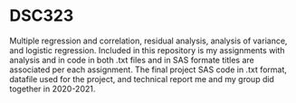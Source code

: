 # DSC323
Multiple regression and correlation, residual analysis, analysis of variance, and logistic regression.
Included in this repository is my assignments with analysis and in code in both .txt files and in SAS formate titles are associated per each assignment.
The final project SAS code in .txt format, datafile used for the project, and technical report me and my group did together in 2020-2021.
